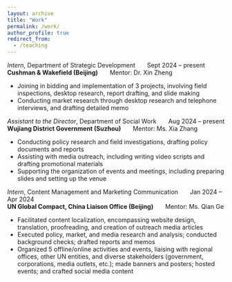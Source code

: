 ```yaml
---
layout: archive
title: "Work"
permalink: /work/
author_profile: true
redirect_from:
  - /teaching
---
```



*Intern*, Department of Strategic Development &nbsp;&nbsp;&nbsp;&nbsp;&nbsp; Sept 2024 – present <br>
**Cushman & Wakefield (Beijing)** &nbsp;&nbsp;&nbsp;&nbsp;&nbsp; Mentor: Dr. Xin Zheng <br>
* Joining in bidding and implementation of 3 projects, involving field inspections, desktop research, report drafting, and slide making
* Conducting market research through desktop research and telephone interviews, and drafting detailed memo


*Assistant to the Director*, Department of Social Work &nbsp;&nbsp;&nbsp;&nbsp;&nbsp; Aug 2024 – present <br> 
**Wujiang District Government (Suzhou)** &nbsp;&nbsp;&nbsp;&nbsp;&nbsp; Mentor: Ms. Xia Zhang <br>
* Conducting policy research and field investigations, drafting policy documents and reports
* Assisting with media outreach, including writing video scripts and drafting promotional materials
* Supporting the organization of events and meetings, including preparing slides and setting up the venue


*Intern*, Content Management and Marketing Communication &nbsp;&nbsp;&nbsp;&nbsp;&nbsp; Jan 2024 – Apr 2024 <br>
**UN Global Compact, China Liaison Office (Beijing)**  &nbsp;&nbsp;&nbsp;&nbsp;&nbsp; Mentor: Ms. Qian Ge <br>
* Facilitated content localization, encompassing website design, translation, proofreading, and creation of outreach media articles
* Executed policy, market, and media research and analysis; conducted background checks; drafted reports and memos
* Organized 5 offline/online activities and events, liaising with regional offices, other UN entities, and diverse stakeholders (government, corporations, media outlets, etc.); made banners and posters; hosted events; and crafted social media content
